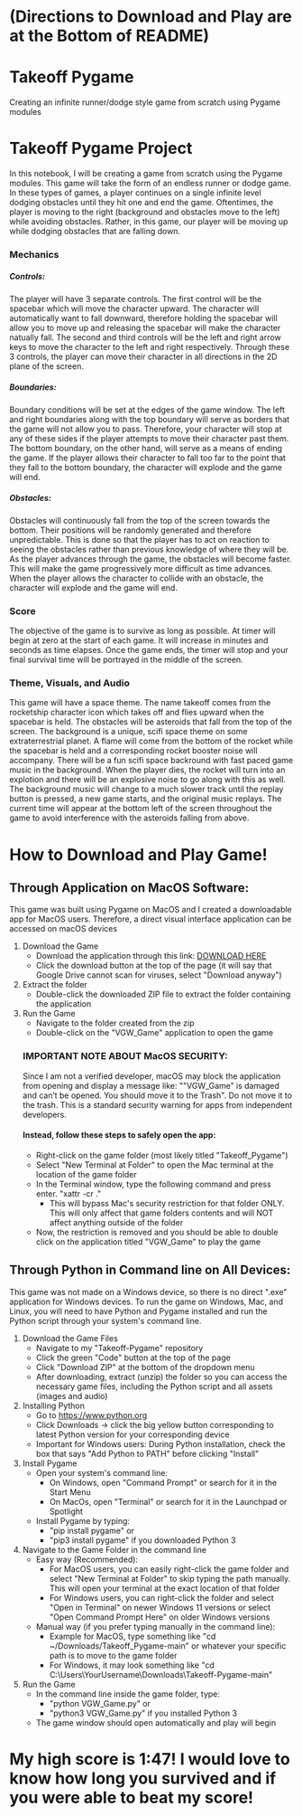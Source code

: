 # (Directions to Download and Play are at the Bottom of README)

# Takeoff Pygame 
 Creating an infinite runner/dodge style game from scratch using Pygame modules
 
# Takeoff Pygame Project

In this notebook, I will be creating a game from scratch using the Pygame modules. This game will take the form of an endless runner or dodge game. In these types of games, a player continues on a single infinite level dodging obstacles until they hit one and end the game. Oftentimes, the player is moving to the right (background and obstacles move to the left) while avoiding obstacles. Rather, in this game, our player will be moving up while dodging obstacles that are falling down. 

### Mechanics

##### Controls:
The player will have 3 separate controls. The first control will be the spacebar which will move the character upward. The character will automatically want to fall downward, therefore holding the spacebar will allow you to move up and releasing the spacebar will make the character natually fall. The second and third controls will be the left and right arrow keys to move the character to the left and right respectively. Through these 3 controls, the player can move their character in all directions in the 2D plane of the screen.

##### Boundaries:
Boundary conditions will be set at the edges of the game window. The left and right boundaries along with the top boundary will serve as borders that the game will not allow you to pass. Therefore, your character will stop at any of these sides if the player attempts to move their character past them. The bottom boundary, on the other hand, will serve as a means of ending the game. If the player allows their character to fall too far to the point that they fall to the bottom boundary, the character will explode and the game will end.

##### Obstacles:
Obstacles will continuously fall from the top of the screen towards the bottom. Their positions will be randomly generated and therefore unpredictable. This is done so that the player has to act on reaction to seeing the obstacles rather than previous knowledge of where they will be. As the player advances through the game, the obstacles will become faster. This will make the game progressively more difficult as time advances. When the player allows the character to collide with an obstacle, the character will explode and the game will end.

### Score
The objective of the game is to survive as long as possible. At timer will begin at zero at the start of each game. It will increase in minutes and seconds as time elapses. Once the game ends, the timer will stop and your final survival time will be portrayed in the middle of the screen.

### Theme, Visuals, and Audio
This game will have a space theme. The name takeoff comes from the rocketship character icon which takes off and flies upward when the spacebar is held. The obstacles will be asteroids that fall from the top of the screen. The background is a unique, scifi space theme on some extraterrestrial planet. A flame will come from the bottom of the rocket while the spacebar is held and a corresponding rocket booster noise will accompany. There will be a fun scifi space backround with fast paced game music in the background. When the player dies, the rocket will turn into an explotion and there will be an explosive noise to go along with this as well. The background music will change to a much slower track until the replay button is pressed, a new game starts, and the original music replays. The current time will appear at the bottom left of the screen throughout the game to avoid interference with the asteroids falling from above.

# How to Download and Play Game!

## Through Application on MacOS Software:
This game was built using Pygame on MacOS and I created a downloadable app for MacOS users. Therefore, a direct visual interface application can be accessed on macOS devices
1. Download the Game
   * Download the application through this link: [DOWNLOAD HERE](https://drive.google.com/file/d/1XYVzbiBctyBcgi5mgo3z2qUt3NxfWsv6/view?usp=drive_link)
   * Click the download button at the top of the page (it will say that Google Drive cannot scan for viruses, select "Download anyway")
2. Extract the folder
   * Double-click the downloaded ZIP file to extract the folder containing the application
3. Run the Game
   * Navigate to the folder created from the zip
   * Double-click on the "VGW_Game" application to open the game
   ### IMPORTANT NOTE ABOUT MacOS SECURITY:
   Since I am not a verified developer, macOS may block the application from opening and display a message like: ""VGW_Game” is damaged 
   and can’t be opened. You should move it to the Trash". Do not move it to the trash. This is a standard security warning for apps from independent developers.
   #### Instead, follow these steps to safely open the app:
   * Right-click on the game folder (most likely titled "Takeoff_Pygame")
   * Select "New Terminal at Folder" to open the Mac terminal at the location of the game folder
   * In the Terminal window, type the following command and press enter. "xattr -cr ."
     - This will bypass Mac's security restriction for that folder ONLY. This will only affect that game folders contents and will NOT affect anything outside 
     of the folder
   * Now, the restriction is removed and you should be able to double click on the application titled "VGW_Game" to play the game

## Through Python in Command line on All Devices:
This game was not made on a Windows device, so there is no direct ".exe" application for Windows devices. To run the game on Windows, Mac, and Linux, you will need to have Python and Pygame installed and run the Python script through your system's command line.
1. Download the Game Files
   * Navigate to my "Takeoff-Pygame" repository
   * Click the green "Code" button at the top of the page
   * Click "Download ZIP" at the bottom of the dropdown menu
   * After downloading, extract (unzip) the folder so you can access the necessary game files, including the Python script and all assets (images and audio)
2. Installing Python
   * Go to https://www.python.org
   * Click Downloads -> click the big yellow button corresponding to latest Python version for your corresponding device
   * Important for Windows users:
     During Python installation, check the box that says "Add Python to PATH" before clicking "Install"
3. Install Pygame
   * Open your system's command line:
     - On Windows, open "Command Prompt" or search for it in the Start Menu
     - On MacOs, open "Terminal" or search for it in the Launchpad or Spotlight
   * Install Pygame by typing:
     - "pip install pygame" or
     - "pip3 install pygame" if you downloaded Python 3
4. Navigate to the Game Folder in the command line
   * Easy way (Recommended):
     - For MacOS users, you can easily right-click the game folder and select "New Terminal at Folder" to skip typing the path manually. This will open your terminal at the exact 
       location of that folder
     - For Windows users, you can right-click the folder and select "Open in Terminal" on newer Windows 11 versions or select "Open Command Prompt Here" on older Windows versions
   * Manual way (if you prefer typing manually in the command line):
     - Example for MacOS, type something like "cd ~/Downloads/Takeoff_Pygame-main" or whatever your specific path is to move to the game folder 
     - For Windows, it may look something like "cd C:\Users\YourUsername\Downloads\Takeoff-Pygame-main"
5. Run the Game
   * In the command line inside the game folder, type:
     - "python VGW_Game.py" or
     - "python3 VGW_Game.py" if you installed Python 3
   * The game window should open automatically and play will begin


# My high score is 1:47! I would love to know how long you survived and if you were able to beat my score!

